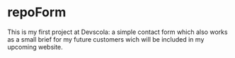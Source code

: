 # repoForm
This is my first project at Devscola: a simple contact form which also works as a small brief for my future customers wich will be included in my upcoming website.
